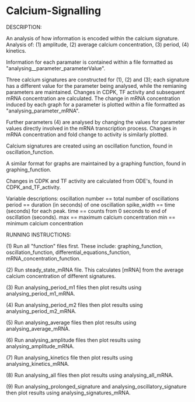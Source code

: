 # Calcium-Signalling

DESCRIPTION:

An analysis of how information is encoded within the calcium signature.
Analysis of:
(1) amplitude,
(2) average calcium concentration,
(3) period,
(4) kinetics.

Information for each paramater is contained within a file formatted as "analysing__parameter_parameterValue". 

Three calcium signatures are constructed for (1), (2) and (3); each signature has a different value for the parameter being analysed, while the remianing parameters are maintained. Changes in CDPK, TF activity and subsequent mRNA concentration are calculated. The change in mRNA concentration induced by each graph for a parameter is plotted within a file formatted as "analysing_parameter_mRNA".

Further parameters (4) are analysed by changing the values for parameter values directly involved in the mRNA transcription process. Changes in mRNA concentration and fold change to activity is similarly plotted. 

Calcium signatures are created using an oscillation function, found in oscillation_function. 

A similar format for graphs are maintained by a graphing function, found in graphing_function.

Changes in CDPK and TF activity are calculated from ODE's, found in CDPK_and_TF_activity.

Variable descriptions:
oscillation number == total number of oscillations
period == duration (in seconds) of one oscillation
spike_width == time (seconds) for each peak.
time == counts from 0 seconds to end of oscillation (seconds).
max == maximum calcium concentration 
min == minimum calcium concentration


RUNNING INSTRUCTIONS:

(1) Run all "function" files first. 
These include: graphing_function, oscillation_function, differential_equations_function,      mRNA_concentration_function.

(2) Run steady_state_mRNA file. 
This calculates [mRNA] from the average calcium concentration of different signatures. 

(3) Run analysing_period_m1 files then plot results using analysing_period_m1_mRNA. 

(4) Run analysing_period_m2 files then plot results using analysing_period_m2_mRNA. 

(5) Run analysing_average files then plot results using analysing_average_mRNA. 

(6) Run analysing_amplitude files then plot results using analysing_amplitude_mRNA. 

(7) Run analysing_kinetics file then plot results using analysing_kinetics_mRNA. 

(8) Run analysing_all files then plot results using analysing_all_mRNA. 

(9) Run analysing_prolonged_signature and analysing_oscillatory_signature then plot results using analysing_signatures_mRNA. 
